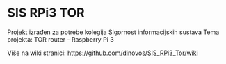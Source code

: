 # SIS RPi3 TOR

Projekt izrađen za potrebe kolegija Sigornost informacijskih sustava 
Tema projekta: TOR router - Raspberry Pi 3

Više na wiki stranici: https://github.com/dinovos/SIS_RPi3_Tor/wiki
